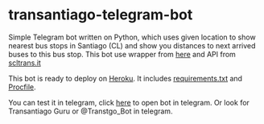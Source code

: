 # transantiago-telegram-bot
Simple Telegram bot written on Python, which uses given location to show nearest bus stops in Santiago (CL) and show you distances to next arrived buses to this bus stop. This bot use wrapper from [here](https://github.com/python-telegram-bot/python-telegram-bot) and API from [scltrans.it](http://scltrans.it/)

This bot is ready to deploy on [Heroku](https://heroku.com). It includes [requirements.txt](requirements.txt) and [Procfile](Procfile).

You can test it in telegram, click [here](https://t.me/Transtgo_Bot) to open bot in telegram. Or look for Transantiago Guru or @Transtgo_Bot in telegram.
